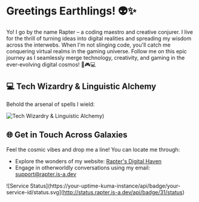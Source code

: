 # Greetings Earthlings! 👽✨

Yo! I go by the name Rapter – a coding maestro and creative conjurer. I live for the thrill of turning ideas into digital realities and spreading my wisdom across the interwebs. When I'm not slinging code, you'll catch me conquering virtual realms in the gaming universe. Follow me on this epic journey as I seamlessly merge technology, creativity, and gaming in the ever-evolving digital cosmos! 🚀🎮💻

## 💻 Tech Wizardry & Linguistic Alchemy

Behold the arsenal of spells I wield:

![Tech Wizardry & Linguistic Alchemy](https://go-skill-icons.vercel.app/api/icons?i=html,css,js,php,python,flask,sqlite,vscode,linux,cloudflare,docker,kubernetes,github,git,nginx,digitalocean,mysql,redis,windows,gcp,aws))

## 🌐 Get in Touch Across Galaxies

Feel the cosmic vibes and drop me a line! You can locate me through:

- Explore the wonders of my website: [Rapter's Digital Haven](https://rapter.pages.dev)
- Engage in otherworldly conversations using my email: support@rapter.is-a.dev

![Service Status](https://your-uptime-kuma-instance/api/badge/your-service-id/status.svg](http://status.rapter.is-a.dev/api/badge/31/status)
